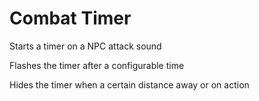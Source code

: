 # Combat Timer
Starts a timer on a NPC attack sound

Flashes the timer after a configurable time

Hides the timer when a certain distance away or on action
